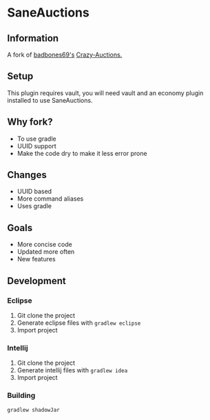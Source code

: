 # SaneAuctions

## Information

A fork of [badbones69's](https://github.com/badbones69/) [Crazy-Auctions.](https://github.com/badbones69/Crazy-Auctions)

## Setup

This plugin requires vault, you will need vault and an economy plugin installed to use SaneAuctions.

## Why fork?

* To use gradle
* UUID support
* Make the code dry to make it less error prone

## Changes

* UUID based
* More command aliases
* Uses gradle

## Goals

* More concise code
* Updated more often
* New features

## Development

### Eclipse

1.  Git clone the project
2.  Generate eclipse files with `gradlew eclipse`
3.  Import project

### Intellij

1.  Git clone the project
2.  Generate intellij files with `gradlew idea`
3.  Import project

### Building

`gradlew shadowJar`